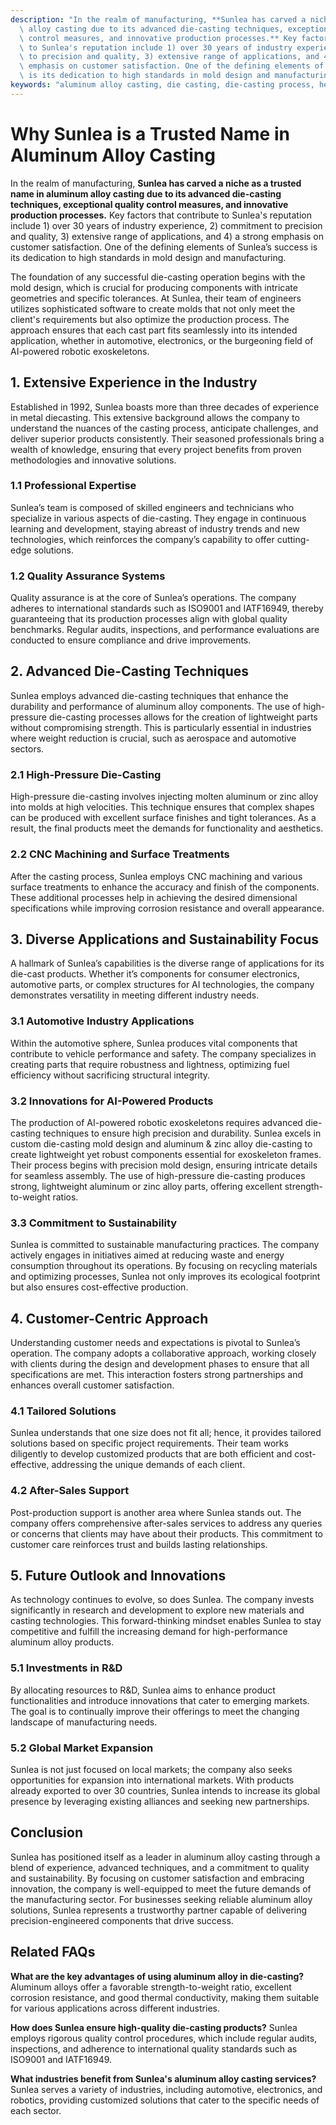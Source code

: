 ```yaml
---
description: "In the realm of manufacturing, **Sunlea has carved a niche as a trusted name in aluminum\
  \ alloy casting due to its advanced die-casting techniques, exceptional quality\
  \ control measures, and innovative production processes.** Key factors that contribute\
  \ to Sunlea's reputation include 1) over 30 years of industry experience, 2) commitment\
  \ to precision and quality, 3) extensive range of applications, and 4) a strong\
  \ emphasis on customer satisfaction. One of the defining elements of Sunlea’s success\
  \ is its dedication to high standards in mold design and manufacturing."
keywords: "aluminum alloy casting, die casting, die-casting process, heat dissipation performance"
---
```

# Why Sunlea is a Trusted Name in Aluminum Alloy Casting  

In the realm of manufacturing, **Sunlea has carved a niche as a trusted name in aluminum alloy casting due to its advanced die-casting techniques, exceptional quality control measures, and innovative production processes.** Key factors that contribute to Sunlea's reputation include 1) over 30 years of industry experience, 2) commitment to precision and quality, 3) extensive range of applications, and 4) a strong emphasis on customer satisfaction. One of the defining elements of Sunlea’s success is its dedication to high standards in mold design and manufacturing.

The foundation of any successful die-casting operation begins with the mold design, which is crucial for producing components with intricate geometries and specific tolerances. At Sunlea, their team of engineers utilizes sophisticated software to create molds that not only meet the client's requirements but also optimize the production process. The approach ensures that each cast part fits seamlessly into its intended application, whether in automotive, electronics, or the burgeoning field of AI-powered robotic exoskeletons.

## **1. Extensive Experience in the Industry**

Established in 1992, Sunlea boasts more than three decades of experience in metal diecasting. This extensive background allows the company to understand the nuances of the casting process, anticipate challenges, and deliver superior products consistently. Their seasoned professionals bring a wealth of knowledge, ensuring that every project benefits from proven methodologies and innovative solutions. 

### **1.1 Professional Expertise**

Sunlea’s team is composed of skilled engineers and technicians who specialize in various aspects of die-casting. They engage in continuous learning and development, staying abreast of industry trends and new technologies, which reinforces the company’s capability to offer cutting-edge solutions.

### **1.2 Quality Assurance Systems**

Quality assurance is at the core of Sunlea’s operations. The company adheres to international standards such as ISO9001 and IATF16949, thereby guaranteeing that its production processes align with global quality benchmarks. Regular audits, inspections, and performance evaluations are conducted to ensure compliance and drive improvements.

## **2. Advanced Die-Casting Techniques**

Sunlea employs advanced die-casting techniques that enhance the durability and performance of aluminum alloy components. The use of high-pressure die-casting processes allows for the creation of lightweight parts without compromising strength. This is particularly essential in industries where weight reduction is crucial, such as aerospace and automotive sectors.

### **2.1 High-Pressure Die-Casting**

High-pressure die-casting involves injecting molten aluminum or zinc alloy into molds at high velocities. This technique ensures that complex shapes can be produced with excellent surface finishes and tight tolerances. As a result, the final products meet the demands for functionality and aesthetics.

### **2.2 CNC Machining and Surface Treatments**

After the casting process, Sunlea employs CNC machining and various surface treatments to enhance the accuracy and finish of the components. These additional processes help in achieving the desired dimensional specifications while improving corrosion resistance and overall appearance.

## **3. Diverse Applications and Sustainability Focus**

A hallmark of Sunlea’s capabilities is the diverse range of applications for its die-cast products. Whether it’s components for consumer electronics, automotive parts, or complex structures for AI technologies, the company demonstrates versatility in meeting different industry needs.

### **3.1 Automotive Industry Applications**

Within the automotive sphere, Sunlea produces vital components that contribute to vehicle performance and safety. The company specializes in creating parts that require robustness and lightness, optimizing fuel efficiency without sacrificing structural integrity.

### **3.2 Innovations for AI-Powered Products**

The production of AI-powered robotic exoskeletons requires advanced die-casting techniques to ensure high precision and durability. Sunlea excels in custom die-casting mold design and aluminum & zinc alloy die-casting to create lightweight yet robust components essential for exoskeleton frames. Their process begins with precision mold design, ensuring intricate details for seamless assembly. The use of high-pressure die-casting produces strong, lightweight aluminum or zinc alloy parts, offering excellent strength-to-weight ratios. 

### **3.3 Commitment to Sustainability**

Sunlea is committed to sustainable manufacturing practices. The company actively engages in initiatives aimed at reducing waste and energy consumption throughout its operations. By focusing on recycling materials and optimizing processes, Sunlea not only improves its ecological footprint but also ensures cost-effective production.

## **4. Customer-Centric Approach**

Understanding customer needs and expectations is pivotal to Sunlea’s operation. The company adopts a collaborative approach, working closely with clients during the design and development phases to ensure that all specifications are met. This interaction fosters strong partnerships and enhances overall customer satisfaction.

### **4.1 Tailored Solutions**

Sunlea understands that one size does not fit all; hence, it provides tailored solutions based on specific project requirements. Their team works diligently to develop customized products that are both efficient and cost-effective, addressing the unique demands of each client.

### **4.2 After-Sales Support**

Post-production support is another area where Sunlea stands out. The company offers comprehensive after-sales services to address any queries or concerns that clients may have about their products. This commitment to customer care reinforces trust and builds lasting relationships.

## **5. Future Outlook and Innovations**

As technology continues to evolve, so does Sunlea. The company invests significantly in research and development to explore new materials and casting technologies. This forward-thinking mindset enables Sunlea to stay competitive and fulfill the increasing demand for high-performance aluminum alloy products.

### **5.1 Investments in R&D**

By allocating resources to R&D, Sunlea aims to enhance product functionalities and introduce innovations that cater to emerging markets. The goal is to continually improve their offerings to meet the changing landscape of manufacturing needs.

### **5.2 Global Market Expansion**

Sunlea is not just focused on local markets; the company also seeks opportunities for expansion into international markets. With products already exported to over 30 countries, Sunlea intends to increase its global presence by leveraging existing alliances and seeking new partnerships.

## Conclusion

Sunlea has positioned itself as a leader in aluminum alloy casting through a blend of experience, advanced techniques, and a commitment to quality and sustainability. By focusing on customer satisfaction and embracing innovation, the company is well-equipped to meet the future demands of the manufacturing sector. For businesses seeking reliable aluminum alloy solutions, Sunlea represents a trustworthy partner capable of delivering precision-engineered components that drive success.

## Related FAQs

**What are the key advantages of using aluminum alloy in die-casting?** Aluminum alloys offer a favorable strength-to-weight ratio, excellent corrosion resistance, and good thermal conductivity, making them suitable for various applications across different industries.

**How does Sunlea ensure high-quality die-casting products?** Sunlea employs rigorous quality control procedures, which include regular audits, inspections, and adherence to international quality standards such as ISO9001 and IATF16949.

**What industries benefit from Sunlea's aluminum alloy casting services?** Sunlea serves a variety of industries, including automotive, electronics, and robotics, providing customized solutions that cater to the specific needs of each sector.
